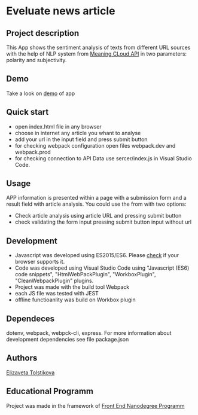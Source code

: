 # Eveluate news article #

## Project description
This App shows the sentiment analysis of texts from different URL sources with the help of NLP system from [Meaning CLoud API](https://learn.meaningcloud.com/developer/sentiment-analysis/2.1/doc/what-is-sentiment-analysis) in two parameters: polarity and subjectivity.

## Demo ##
Take a look on [demo](./demo/demo_app.mp4) of app 

## Quick start
* open index.html file in any browser
* choose in internet any article you whant to analyse
* add your url in the input field and press submit button
* for checking webpack configuration open files webpack.dev and webpack.prod 
* for checking connection to API Data use sercer/index.js in Visual Studio Code.

## Usage
APP information is presented within a page with a submission form and a result field with article analysis.
You could use the from with two options:
- Check article analysis using article URL and pressing submit button 
- check validating the form input pressing submit button input without url 

## Development 
- Javascript was developed using ES2015/ES6. Please [check](https://caniuse.com/?search=es6) if your browser supports it.
- Code was developed using Visual Studio Code using "Javascript (ES6) code snippets", "HtmlWebPackPlugin", "WorkboxPlugin", "CleanWebpackPlugin" plugins.
- Project was made with the build tool Webpack
- each JS file was tested with JEST
- offline functioanlity was build on Workbox plugin

## Dependeces ##
dotenv, webpack, webpck-cli, express. For more information about development dependencies see file package.json

## Authors ##
[Elizaveta Tolstikova](github.com/ElizavettaT) 

## Educational Programm
Project was made in the framework of [Front End Nanodegree Programm](https://www.udacity.com/course/front-end-web-developer-nanodegree--nd0011)